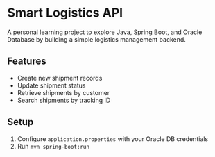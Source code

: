 # Smart Logistics API 

A personal learning project to explore Java, Spring Boot, and Oracle Database by building a simple logistics management backend.

## Features
- Create new shipment records
- Update shipment status
- Retrieve shipments by customer
- Search shipments by tracking ID

## Setup
1. Configure `application.properties` with your Oracle DB credentials
2. Run `mvn spring-boot:run`
